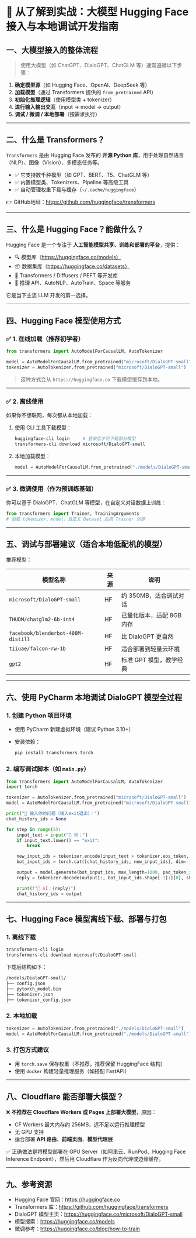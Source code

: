 # 📘 从了解到实战：大模型 Hugging Face 接入与本地调试开发指南

## 一、大模型接入的整体流程

> 使用大模型（如 ChatGPT、DialoGPT、ChatGLM 等）通常遵循以下步骤：

1. **确定模型源**（如 Hugging Face、OpenAI、DeepSeek 等）
2. **加载模型**（通过 Transformers 提供的 `from_pretrained` API）
3. **初始化推理逻辑**（使用模型类 + tokenizer）
4. **进行输入输出交互**（input → model → output）
5. **调试 / 微调 / 本地部署**（按需求执行）

------

## 二、什么是 Transformers？

`Transformers` 是由 Hugging Face 发布的 **开源 Python 库**，用于处理自然语言（NLP）、图像（Vision）、多模态任务等。

- ✅ 它支持数千种模型（如 GPT、BERT、T5、ChatGLM 等）
- ✅ 内置模型类、Tokenizers、Pipeline 等高级工具
- ✅ 自动管理权重下载与缓存（`~/.cache/huggingface`）

👉 GitHub地址：https://github.com/huggingface/transformers

------

## 三、什么是 Hugging Face？能做什么？

Hugging Face 是一个专注于 **人工智能模型共享、训练和部署的平台**，提供：

- 🔍 模型库（https://huggingface.co/models）
- 📦 数据集库（https://huggingface.co/datasets）
- 🚀 Transformers / Diffusers / PEFT 等开发库
- 🧠 推理 API、AutoNLP、AutoTrain、Space 等服务

它是当下主流 LLM 开发的第一选择。

------

## 四、Hugging Face 模型使用方式

### ✅ 1. 在线加载（推荐初学者）

```python
from transformers import AutoModelForCausalLM, AutoTokenizer

model = AutoModelForCausalLM.from_pretrained("microsoft/DialoGPT-small")
tokenizer = AutoTokenizer.from_pretrained("microsoft/DialoGPT-small")
```

> 这种方式会从 `https://huggingface.co` 下载模型缓存到本地。

------

### ✅ 2. 离线使用

如果你不想联网，每次都从本地加载：

1. 使用 CLI 工具下载模型：

   ```bash
   huggingface-cli login     # 登录后才可下载部分模型
   transformers-cli download microsoft/DialoGPT-small
   ```

2. 本地加载模型：

   ```python
   model = AutoModelForCausalLM.from_pretrained("./models/DialoGPT-small")
   ```

------

### ✅ 3. 微调使用（作为预训练基础）

你可以基于 DialoGPT、ChatGLM 等模型，在自定义对话数据上训练：

```python
from transformers import Trainer, TrainingArguments
# 加载 tokenizer、model，自定义 Dataset 后用 Trainer 训练
```

------

## 五、调试与部署建议（适合本地低配机的模型）

推荐模型：

| 模型名称                           | 来源 | 说明                      |
| ---------------------------------- | ---- | ------------------------- |
| `microsoft/DialoGPT-small`         | HF   | 约 350MB，适合调试对话    |
| `THUDM/chatglm2-6b-int4`           | HF   | 已量化版本，适配 8GB 内存 |
| `facebook/blenderbot-400M-distill` | HF   | 比 DialoGPT 更自然        |
| `tiiuae/falcon-rw-1b`              | HF   | 适合部署到轻量云环境      |
| `gpt2`                             | HF   | 标准 GPT 模型，教学经典   |



------

## 六、使用 PyCharm 本地调试 DialoGPT 模型全过程

### 1. 创建 Python 项目环境

- 使用 PyCharm 新建虚拟环境（建议 Python 3.10+）

- 安装依赖：

  ```bash
  pip install transformers torch
  ```

### 2. 编写调试脚本（如 `main.py`）

```python
from transformers import AutoModelForCausalLM, AutoTokenizer
import torch

tokenizer = AutoTokenizer.from_pretrained("microsoft/DialoGPT-small")
model = AutoModelForCausalLM.from_pretrained("microsoft/DialoGPT-small")

print("🤖 输入你的问题（输入exit退出）：")
chat_history_ids = None

for step in range(5):
    input_text = input("👤 你：")
    if input_text.lower() == "exit":
        break

    new_input_ids = tokenizer.encode(input_text + tokenizer.eos_token, return_tensors='pt')
    bot_input_ids = torch.cat([chat_history_ids, new_input_ids], dim=-1) if chat_history_ids is not None else new_input_ids

    output = model.generate(bot_input_ids, max_length=1000, pad_token_id=tokenizer.eos_token_id)
    reply = tokenizer.decode(output[:, bot_input_ids.shape[-1]:][0], skip_special_tokens=True)

    print(f"🤖 AI：{reply}")
    chat_history_ids = output 
```

------

## 七、Hugging Face 模型离线下载、部署与打包

### 1. 离线下载

```bash
transformers-cli login
transformers-cli download microsoft/DialoGPT-small
```

下载后结构如下：

```bash
/models/DialoGPT-small/
├── config.json
├── pytorch_model.bin
├── tokenizer.json
├── tokenizer_config.json
```

### 2. 本地加载

```python
tokenizer = AutoTokenizer.from_pretrained("./models/DialoGPT-small")
model = AutoModelForCausalLM.from_pretrained("./models/DialoGPT-small")
```

### 3. 打包方式建议

- 用 `torch.save` 保存权重（不推荐，推荐保留 HuggingFace 结构）
- 使用 `docker` 构建轻量推理服务（如搭配 FastAPI）

------

## 八、Cloudflare 能否部署大模型？

❌ **不推荐在 Cloudflare Workers 或 Pages 上部署大模型**，原因：

- CF Workers 最大内存约 256MB，远不足以运行推理模型
- 无 GPU 支持
- 适合部署 **API 路由**、**前端页面**、**模型代理层**

✅ 正确做法是将模型部署在 GPU Server（如阿里云、RunPod、Hugging Face Inference Endpoint），然后用 Cloudflare 作为反向代理或边缘缓存。

------

## 九、参考资源

- Hugging Face 官网：https://huggingface.co
- Transformers 库：https://github.com/huggingface/transformers
- DialoGPT 模型主页：https://huggingface.co/microsoft/DialoGPT-small
- 模型搜索：https://huggingface.co/models
- 微调参考：https://huggingface.co/blog/how-to-train